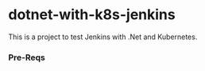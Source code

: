 # dotnet-with-k8s-jenkins
This is a project to test Jenkins with .Net and Kubernetes. 

### Pre-Reqs